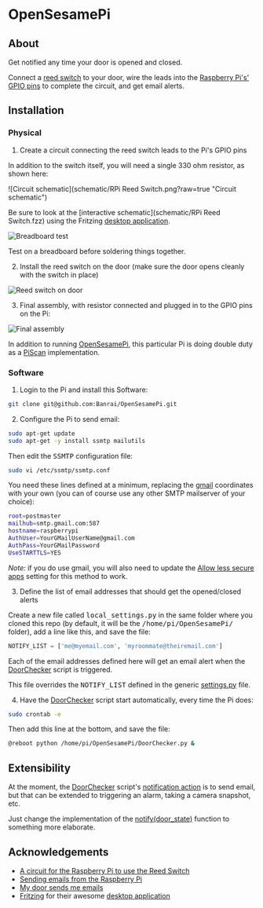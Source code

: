 # OpenSesamePi

## About

Get notified any time your door is opened and closed.

Connect a [reed switch](https://en.wikipedia.org/wiki/Reed_switch) to your door, wire the leads into the [Raspberry Pi's'](http://www.raspberrypi.org/) [GPIO pins](http://www.raspberrypi-spy.co.uk/2012/06/simple-guide-to-the-rpi-gpio-header-and-pins/) to complete the circuit, and get email alerts.



## Installation

### Physical

1. Create a circuit connecting the reed switch leads to the Pi's GPIO pins

  In addition to the switch itself, you will need a single 330 ohm resistor, as shown here:

  ![Circuit schematic](schematic/RPi Reed Switch.png?raw=true "Circuit schematic")

  Be sure to look at the [interactive schematic](schematic/RPi Reed Switch.fzz) using the Fritzing [desktop application](https://github.com/fritzing/fritzing-app).

  ![Breadboard test](http://i.imgur.com/KggrWfL.jpg "Breadboard test")

  Test on a breadboard before soldering things together.

2. Install the reed switch on the door (make sure the door opens cleanly with the switch in place)

  ![Reed switch on door](http://i.imgur.com/fNtReLQ.jpg "Reed switch on door")

3. Final assembly, with resistor connected and plugged in to the GPIO pins on the Pi:

  ![Final assembly](http://i.imgur.com/2B7Ax0h.jpg "Final assembly")

  In addition to running [OpenSesamePi](https://github.com/Banrai/OpenSesamePi), this particular Pi is doing double duty as a [PiScan](http://imgur.com/a/dXNYW) implementation.

### Software

1. Login to the Pi and install this Software:

  ```sh 
git clone git@github.com:Banrai/OpenSesamePi.git
```

2. Configure the Pi to send email:

  ```sh 
sudo apt-get update
sudo apt-get -y install ssmtp mailutils
```

  Then edit the <tt>SSMTP</tt> configuration file:

  ```sh 
sudo vi /etc/ssmtp/ssmtp.conf
```

  You need these lines defined at a minimum, replacing the [gmail](https://gmail.com/) coordinates with your own (you can of course use any other SMTP mailserver of your choice):

  ```sh 
root=postmaster
mailhub=smtp.gmail.com:587
hostname=raspberrypi
AuthUser=YourGMailUserName@gmail.com
AuthPass=YourGMailPassword
UseSTARTTLS=YES
```

  <i>Note:</i> if you do use gmail, you will also need to update the [Allow less secure apps](https://www.google.com/settings/security/lesssecureapps) setting for this method to work.

3. Define the list of email addresses that should get the opened/closed alerts

  Create a new file called <tt>local_settings.py</tt> in the same folder where you cloned this repo (by default, it will be the <tt>/home/pi/OpenSesamePi/</tt> folder), add a line like this, and save the file:

  ```python
NOTIFY_LIST = ['me@myemail.com', 'myroommate@theiremail.com']
```

  Each of the email addresses defined here will get an email alert when the [DoorChecker](DoorChecker.py) script is triggered.

  This file overrides the <tt>NOTIFY_LIST</tt> defined in the generic [settings.py](settings.py) file.

4. Have the [DoorChecker](DoorChecker.py) script start automatically, every time the Pi does:

  ```sh 
sudo crontab -e
```

  Then add this line at the bottom, and save the file:

  ```sh 
@reboot python /home/pi/OpenSesamePi/DoorChecker.py &
```

## Extensibility

At the moment, the [DoorChecker](DoorChecker.py) script's [notification action](DoorChecker.py#L36) is to send email, but that can be extended to triggering an alarm, taking a camera snapshot, etc.

Just change the implementation of the [notify(door_state)](DoorChecker.py#L36) function to something more elaborate.

## Acknowledgements

* [A circuit for the Raspberry Pi to use the Reed Switch](http://rocode.com/sensors/#ReedSwitch)
* [Sending emails from the Raspberry Pi](http://iqjar.com/jar/sending-emails-from-the-raspberry-pi/)
* [My door sends me emails](https://blog.haschek.at/post/fb64f)
* [Fritzing](http://fritzing.org/) for their awesome [desktop application](https://github.com/fritzing/fritzing-app) 
